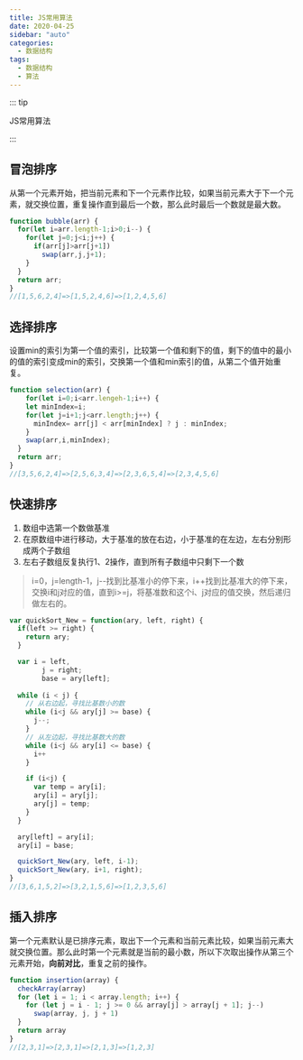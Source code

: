 ```yaml
---
title: JS常用算法
date: 2020-04-25
sidebar: "auto"
categories:
  - 数据结构
tags:
  - 数据结构
  - 算法
---
```


::: tip

JS常用算法

:::

<!-- more -->

## 冒泡排序

从第一个元素开始，把当前元素和下一个元素作比较，如果当前元素大于下一个元素，就交换位置，重复操作直到最后一个数，那么此时最后一个数就是最大数。

```js
function bubble(arr) {
  for(let i=arr.length-1;i>0;i--) {
    for(let j=0;j<i;j++) {
      if(arr[j]>arr[j+1])
        swap(arr,j,j+1);
    }
  }
  return arr;
}
//[1,5,6,2,4]=>[1,5,2,4,6]=>[1,2,4,5,6]
```

## 选择排序

设置min的索引为第一个值的索引，比较第一个值和剩下的值，剩下的值中的最小的值的索引变成min的索引，交换第一个值和min索引的值，从第二个值开始重复。

```js
function selection(arr) {
	for(let i=0;i<arr.lengeh-1;i++) {
    let minIndex=i;
    for(let j=i+1;j<arr.length;j++) {
      minIndex= arr[j] < arr[minIndex] ? j : minIndex;
    }
    swap(arr,i,minIndex);
  }
  return arr;
}
//[3,5,6,2,4]=>[2,5,6,3,4]=>[2,3,6,5,4]=>[2,3,4,5,6]
```

## 快速排序

1. 数组中选第一个数做基准
2. 在原数组中进行移动，大于基准的放在右边，小于基准的在左边，左右分别形成两个子数组
3. 左右子数组反复执行1、2操作，直到所有子数组中只剩下一个数

> i=0，j=length-1，j--找到比基准小的停下来，i++找到比基准大的停下来，交换i和j对应的值，直到i>=j，将基准数和这个i、j对应的值交换，然后递归做左右的。

```js
var quickSort_New = function(ary, left, right) {
  if(left >= right) {
    return ary;
  }

  var i = left,
     	j = right;
     	base = ary[left];
 	
  while (i < j) {
    // 从右边起，寻找比基数小的数
    while (i<j && ary[j] >= base) {
      j--;
    }
    // 从左边起，寻找比基数大的数
    while (i<j && ary[i] <= base) {
      i++
    } 

    if (i<j) {
      var temp = ary[i];
      ary[i] = ary[j];
      ary[j] = temp;
  	}
  }

  ary[left] = ary[i];
  ary[i] = base;

  quickSort_New(ary, left, i-1);
  quickSort_New(ary, i+1, right);
}
//[3,6,1,5,2]=>[3,2,1,5,6]=>[1,2,3,5,6]
```

## 插入排序

第一个元素默认是已排序元素，取出下一个元素和当前元素比较，如果当前元素大就交换位置。那么此时第一个元素就是当前的最小数，所以下次取出操作从第三个元素开始，**向前对比**，重复之前的操作。

```js
function insertion(array) {
  checkArray(array)
  for (let i = 1; i < array.length; i++) {
    for (let j = i - 1; j >= 0 && array[j] > array[j + 1]; j--)
      swap(array, j, j + 1)
  }
  return array
}
//[2,3,1]=>[2,3,1]=>[2,1,3]=>[1,2,3]
```

